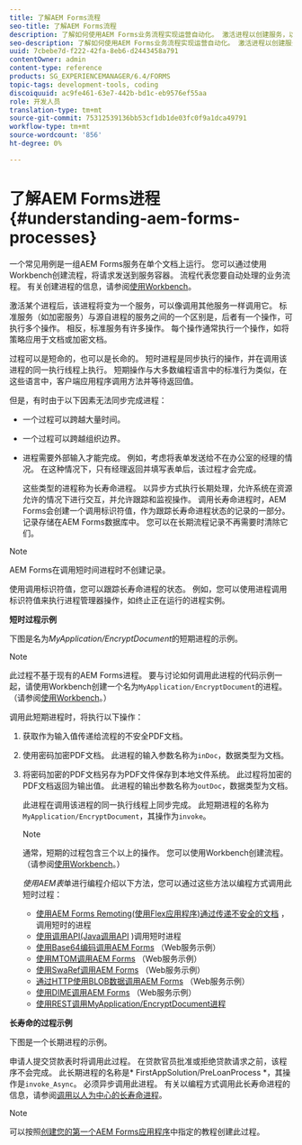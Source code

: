 ```yaml
---
title: 了解AEM Forms流程
seo-title: 了解AEM Forms流程
description: 了解如何使用AEM Forms业务流程实现运营自动化。 激活进程以创建服务，以便您可以像调用其他服务一样调用它。 过程可以是短命的，也可以是长命的。
seo-description: 了解如何使用AEM Forms业务流程实现运营自动化。 激活进程以创建服务，以便您可以像调用其他服务一样调用它。 过程可以是短命的，也可以是长命的。
uuid: 7cbebe7d-f222-42fa-8eb6-d2443458a791
contentOwner: admin
content-type: reference
products: SG_EXPERIENCEMANAGER/6.4/FORMS
topic-tags: development-tools, coding
discoiquuid: ac9fe461-63e7-442b-bd1c-eb9576ef55aa
role: 开发人员
translation-type: tm+mt
source-git-commit: 75312539136bb53cf1db1de03fc0f9a1dca49791
workflow-type: tm+mt
source-wordcount: '856'
ht-degree: 0%

---
```



# 了解AEM Forms进程{#understanding-aem-forms-processes}

一个常见用例是一组AEM Forms服务在单个文档上运行。 您可以通过使用Workbench创建流程，将请求发送到服务容器。 流程代表您要自动处理的业务流程。 有关创建进程的信息，请参阅[使用Workbench](https://www.adobe.com/go/learn_aemforms_workbench_63)。

激活某个进程后，该进程将变为一个服务，可以像调用其他服务一样调用它。 标准服务（如加密服务）与源自进程的服务之间的一个区别是，后者有一个操作，可执行多个操作。 相反，标准服务有许多操作。 每个操作通常执行一个操作，如将策略应用于文档或加密文档。

过程可以是短命的，也可以是长命的。 短时进程是同步执行的操作，并在调用该进程的同一执行线程上执行。 短期操作与大多数编程语言中的标准行为类似，在这些语言中，客户端应用程序调用方法并等待返回值。

但是，有时由于以下因素无法同步完成进程：

* 一个过程可以跨越大量时间。
* 一个过程可以跨越组织边界。
* 进程需要外部输入才能完成。 例如，考虑将表单发送给不在办公室的经理的情况。 在这种情况下，只有经理返回并填写表单后，该过程才会完成。

   这些类型的进程称为长寿命进程。 以异步方式执行长期处理，允许系统在资源允许的情况下进行交互，并允许跟踪和监视操作。 调用长寿命进程时，AEM Forms会创建一个调用标识符值，作为跟踪长寿命进程状态的记录的一部分。 记录存储在AEM Forms数据库中。 您可以在长期流程记录不再需要时清除它们。

>[!NOTE]
>
>AEM Forms在调用短时间进程时不创建记录。

使用调用标识符值，您可以跟踪长寿命进程的状态。 例如，您可以使用进程调用标识符值来执行进程管理器操作，如终止正在运行的进程实例。

**短时过程示例**

下图是名为&#x200B;*MyApplication/EncryptDocument*&#x200B;的短期进程的示例。

>[!NOTE]
>
>此过程不基于现有的AEM Forms进程。 要与讨论如何调用此进程的代码示例一起，请使用Workbench创建一个名为`MyApplication/EncryptDocument`的进程。 （请参阅[使用Workbench](https://www.adobe.com/go/learn_aemforms_workbench_63)。）

调用此短期进程时，将执行以下操作：

1. 获取作为输入值传递给流程的不安全PDF文档。
1. 使用密码加密PDF文档。 此进程的输入参数名称为`inDoc`，数据类型为文档。
1. 将密码加密的PDF文档另存为PDF文件保存到本地文件系统。 此过程将加密的PDF文档返回为输出值。 此进程的输出参数名称为`outDoc`，数据类型为文档。

   此进程在调用该进程的同一执行线程上同步完成。 此短期进程的名称为`MyApplication/EncryptDocument`，其操作为`invoke`。

   >[!NOTE]
   >
   >通常，短期的过程包含三个以上的操作。 您可以使用Workbench创建流程。 （请参阅[使用Workbench](https://www.adobe.com/go/learn_aemforms_workbench_63)。）

   *使用AEM表*&#x200B;单进行编程介绍以下方法，您可以通过这些方法以编程方式调用此短时过程：

   * [使用AEM Forms Remoting(使用Flex应用程序)通过传递不安全的文档](/help/forms/developing/invoking-aem-forms-using-remoting.md#invoking-a-short-lived-process-by-passing-an-unsecure-document-using-remoting) ，调用短时的进程
   * [使用调用API(Java调用API](/help/forms/developing/invoking-aem-forms-using-java.md#invoking-a-short-lived-process-using-the-invocation-api) )调用短时进程
   * [使用Base64编码调用AEM Forms](/help/forms/developing/invoking-aem-forms-using-web.md#invoking-aem-forms-using-base64-encoding) （Web服务示例）
   * [使用MTOM调用AEM Forms](/help/forms/developing/invoking-aem-forms-using-web.md#invoking-aem-forms-using-mtom) （Web服务示例）
   * [使用SwaRef调用AEM Forms](/help/forms/developing/invoking-aem-forms-using-web.md#invoking-aem-forms-using-swaref) （Web服务示例）
   * [通过HTTP使用BLOB数据调用AEM Forms](/help/forms/developing/invoking-aem-forms-using-web.md#invoking-aem-forms-using-blob-data-over-http) （Web服务示例）
   * [使用DIME调用AEM Forms](/help/forms/developing/invoking-aem-forms-using-web.md#invoking-aem-forms-using-dime) （Web服务示例）
   * [使用REST调用MyApplication/EncryptDocument进程](/help/forms/developing/invoking-aem-forms-using-rest.md)

**长寿命的过程示例**

下图是一个长期进程的示例。

申请人提交贷款表时将调用此过程。 在贷款官员批准或拒绝贷款请求之前，该程序不会完成。 此长期进程的名称是* FirstAppSolution/PreLoanProcess *，其操作是`invoke_Async`。 必须异步调用此进程。 有关以编程方式调用此长寿命进程的信息，请参阅[调用以人为中心的长寿命进程](/help/forms/developing/invoking-human-centric-long-lived.md#invoking-human-centric-long-lived-processes)。

>[!NOTE]
>
>可以按照[创建您的第一个AEM Forms应用程序](https://www.adobe.com/go/learn_aemforms_firstapp_ds_63)中指定的教程创建此过程。

